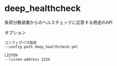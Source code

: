 # deep_healthcheck
負荷分散装置からのヘルスチェックに応答する用途のAPI

オプション
```
コンフィグパス指定
--config-path deep_healthcheck.yml

LISTEN
--listen-address 1234
```
